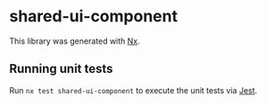 # shared-ui-component

This library was generated with [Nx](https://nx.dev).

## Running unit tests

Run `nx test shared-ui-component` to execute the unit tests via [Jest](https://jestjs.io).
